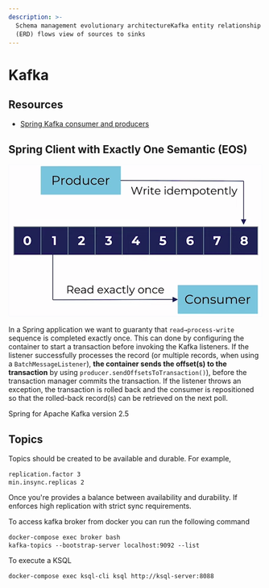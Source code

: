 ```yaml
---
description: >-
  Schema management evolutionary architectureKafka entity relationship diagram
  (ERD) flows view of sources to sinks
---
```


# Kafka

## Resources 

* [Spring Kafka consumer and producers](https://www.confluent.io/blog/apache-kafka-spring-boot-application/?utm_medium=sem&utm_source=google&utm_campaign=ch.sem_br.nonbrand_tp.prs_tgt.kafka_mt.mbm_rgn.emea_lng.eng_dv.all&utm_term=%2Bkafka%20%2Bspring&creative=&device=c&placement=&gclid=Cj0KCQjwhvf6BRCkARIsAGl1GGgOaxBh3AOVOv3o_PcymI6aTI0ewCOgVe47cZmxbGcIMzRA8BL8dFoaAvebEALw_wcB)

## Spring Client with Exactly One Semantic \(EOS\)

![](../../.gitbook/assets/image.png)

In a Spring application we want to guaranty that `read→process-write` sequence is completed exactly once. This can done by configuring the container to start a transaction before invoking the Kafka listeners. If the listener successfully processes the record \(or multiple records, when using a `BatchMessageListener`\), **the container sends the offset\(s\) to the transaction** by using `producer.sendOffsetsToTransaction()`\), before the transaction manager commits the transaction. If the listener throws an exception, the transaction is rolled back and the consumer is repositioned so that the rolled-back record\(s\) can be retrieved on the next poll. 



Spring for Apache Kafka version 2.5

## Topics

Topics should be created to be available and durable. For example, 

```text
replication.factor 3
min.insync.replicas 2
```

Once you're provides a balance between availability and durability. If enforces high replication with strict sync requirements. 

To access kafka broker from docker you can run the following command

```text
docker-compose exec broker bash
kafka-topics --bootstrap-server localhost:9092 --list
```

To execute a KSQL

```text
docker-compose exec ksql-cli ksql http://ksql-server:8088
```

